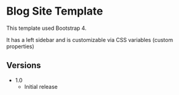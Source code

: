 # Blog Site Template
This template used Bootstrap 4.

It has a left sidebar and is customizable via CSS variables (custom properties)


## Versions
* 1.0
  * Initial release
